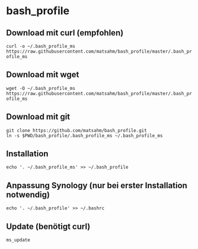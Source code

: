 # bash_profile

## Download mit curl (empfohlen)
```curl -o ~/.bash_profile_ms https://raw.githubusercontent.com/matsahm/bash_profile/master/.bash_profile_ms```  

## Download mit wget
```wget -O ~/.bash_profile_ms https://raw.githubusercontent.com/matsahm/bash_profile/master/.bash_profile_ms```  

## Download mit git
```git clone https://github.com/matsahm/bash_profile.git```  
```ln -s $PWD/bash_profile/.bash_profile_ms ~/.bash_profile_ms```  

## Installation
```echo '. ~/.bash_profile_ms' >> ~/.bash_profile```  

## Anpassung Synology (nur bei erster Installation notwendig)
```echo '. ~/.bash_profile' >> ~/.bashrc```  

## Update (benötigt curl)
```ms_update```  
